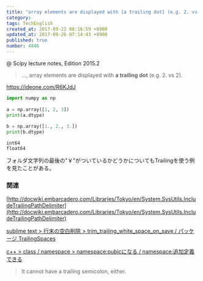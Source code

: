 ```yaml
---
title: "array elements are displayed with [a trailing dot] (e.g. 2. vs 2)."
category: 
tags: TechEnglish
created_at: 2017-09-22 08:16:59 +0900
updated_at: 2017-09-26 07:14:43 +0900
published: true
number: 4846
---
```


@ Scipy lecture notes, Edition 2015.2

> ..., array elements are displayed with **a trailing dot** (e.g. 2. vs 2).

https://ideone.com/R6KJdJ

```python
import numpy as np
 
a = np.array([1, 2, 3])
print(a.dtype)
 
b = np.array([1., 2., 3.])
print(b.dtype)
```

```txt:run
int64
float64
```

フォルダ文字列の最後の"￥"がついているかどうかについてもTrailingを使う例を見たことがある。

### 関連

[http://docwiki.embarcadero.com/Libraries/Tokyo/en/System.SysUtils.IncludeTrailingPathDelimiter](http://docwiki.embarcadero.com/Libraries/Tokyo/en/System.SysUtils.IncludeTrailingPathDelimiter)

[sublime text > 行末の空白削除 > trim_trailing_white_space_on_save / パッケージ TrailingSpaces](https://qiita.com/7of9/items/4433d30719730caa5c06)

[c++ > class / namespace > namespace:pubicになる / namespace:追加定義できる](https://qiita.com/7of9/items/fb8dc2007ef5d0efe1a5)
>  It cannot have a trailing semicolon, either.

